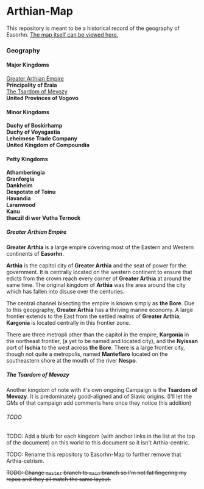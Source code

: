 # Arthian-Map
This repository is meant to be a historical record of the geography of Easorhn. [The map itself can be viewed here.](https://azgaar.github.io/Fantasy-Map-Generator/?maplink=https%3A%2F%2Fraw.githubusercontent.com%2FOhMyTallest-Productions%2FArthian-Map%2Fmaster%2FArthia-main.map&x=1750&y=950&scale=0.9)

### Geography

#### Major Kingdoms

[Greater Arthian Empire](#greater-arthian-empire)  
**Principality of Eraia**  
[The Tsardom of Mevozy](#the-tsardom-of-mevozy)  
**United Provinces of Vogovo**  

#### Minor Kingdoms

**Duchy of Boskirhamp**  
**Duchy of Voyagastia**  
**Leheimese Trade Company**  
**United Kingdom of Compoundia**  

#### Petty Kingdoms

**Athamberingia**  
**Granforgia**  
**Dankheim**  
**Despotate of Toinu**  
**Havandia**  
**Laranwood**  
**Kanu**  
**thaczil di wer Vutha Ternock**  

##### Greater Arthian Empire
**Greater Arthia** is a large empire covering most of the Eastern and Western continents of **Easorhn**. 

**Arthia** is the capitol city of **Greater Arthia** and the seat of power for the government. It is centrally located on the western continent to ensure that edicts from the crown reach every corner of **Greater Arthia** at around the same time. The original kingdom of **Arthia** was the area around the city which has fallen into disuse over the centuries. 

The central channel bisecting the empire is known simply as **the Bore**. Due to this geopgraphy, **Greater Arthia** has a thriving marine economy.
A large frontier extends to the East from the settled realms of **Greater Arthia**; **Kargonia** is located centrally in this frontier zone.

There are three metropli other than the capitol in the empire, **Kargonia** in the northeast frontier, (a yet to be named and located city), and the **Nyissan** port of **Ischia** to the west across **the Bore**. There is a large frontier city, though not quite a metropolis, named **Manteflaro** located on the southeastern shore at the mouth of the river **Nespo**.

##### The Tsardom of Mevozy
Another kingdom of note with it's own ongoing Campaign is the **Tsardom of Mevozy**. It is predominately good-aligned and of Slavic origins. (I'll let the GMs of that campaign add comments here once they notice this addition)

###### TODO
TODO: Add a blurb for each kingdom (with anchor links in the list at the top of the document) on this world to this document so it isn't Arthia-centric.  

TODO: Rename this repository to Easorhn-Map to further remove that Arthia-cetrism.  

~~TODO: Change `master` branch to `main` branch so I'm not fat fingering my repos and they all match the same layout.~~

